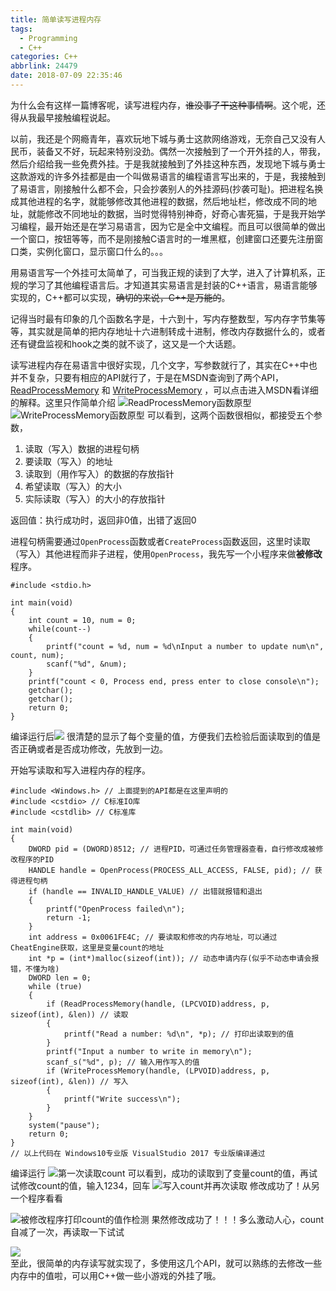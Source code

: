 ```yaml
---
title: 简单读写进程内存
tags:
  - Programming
  - C++
categories: C++
abbrlink: 24479
date: 2018-07-09 22:35:46
---
```

为什么会有这样一篇博客呢，读写进程内存，~~谁没事了干这种事情啊~~。这个呢，还得从我最早接触编程说起。

以前，我还是个网瘾青年，喜欢玩地下城与勇士这款网络游戏，无奈自己又没有人民币，装备又不好，玩起来特别没劲。偶然一次接触到了一个开外挂的人，带我，然后介绍给我一些免费外挂。于是我就接触到了外挂这种东西，发现地下城与勇士这款游戏的许多外挂都是由一个叫做易语言的编程语言写出来的，于是，我接触到了易语言，刚接触什么都不会，只会抄袭别人的外挂源码(抄袭可耻)。把进程名换成其他进程的名字，就能够修改其他进程的数据，然后地址栏，修改成不同的地址，就能修改不同地址的数据，当时觉得特别神奇，好奇心害死猫，于是我开始学习编程，最开始还是在学习易语言，因为它是全中文编程。而且可以很简单的做出一个窗口，按钮等等，而不是刚接触C语言时的一堆黑框，创建窗口还要先注册窗口类，实例化窗口，显示窗口什么的。。。

用易语言写一个外挂可太简单了，可当我正规的读到了大学，进入了计算机系，正规的学习了其他编程语言后。才知道其实易语言是封装的C++语言，易语言能够实现的，C++都可以实现，~~确切的来说，C++是万能的~~。

记得当时最有印象的几个函数名字是，十六到十，写内存整数型，写内存字节集等等，其实就是简单的把内存地址十六进制转成十进制，修改内存数据什么的，或者还有键盘监视和hook之类的就不谈了，这又是一个大话题。

读写进程内存在易语言中很好实现，几个文字，写参数就行了，其实在C++中也并不复杂，只要有相应的API就行了，于是在MSDN查询到了两个API，[ReadProcessMemory](https://msdn.microsoft.com/en-us/library/windows/desktop/ms680553(v=vs.85).aspx) 和 [WriteProcessMemory](https://msdn.microsoft.com/en-us/library/windows/desktop/ms681674(v=vs.85).aspx) ，可以点击进入MSDN看详细的解释。这里只作简单介绍
![ReadProcessMemory函数原型](/blog/pics/11850278-d413a93f0f9c3bf5.png)
![WriteProcessMemory函数原型](/blog/pics/11850278-044f92cc83d2e3c4.png)
可以看到，这两个函数很相似，都接受五个参数，
1. 读取（写入）数据的进程句柄
2. 要读取（写入）的地址
3. 读取到（用作写入）的数据的存放指针
4. 希望读取（写入）的大小
5. 实际读取（写入）的大小的存放指针

返回值：执行成功时，返回非0值，出错了返回0

进程句柄需要通过`OpenProcess`函数或者`CreateProcess`函数返回，这里时读取（写入）其他进程而非子进程，使用`OpenProcess`，我先写一个小程序来做**被修改**程序。
```
#include <stdio.h>

int main(void)
{
	int count = 10, num = 0;
	while(count--)
	{
		printf("count = %d, num = %d\nInput a number to update num\n", count, num);
		scanf("%d", &num);
	}
	printf("count < 0, Process end, press enter to close console\n");
	getchar();
	getchar();
	return 0;
}
```
编译运行后![](/blog/pics/11850278-c47dda9ad327a2b3.png)
很清楚的显示了每个变量的值，方便我们去检验后面读取到的值是否正确或者是否成功修改，先放到一边。

开始写读取和写入进程内存的程序。
```
#include <Windows.h> // 上面提到的API都是在这里声明的
#include <cstdio> // C标准IO库
#include <cstdlib> // C标准库

int main(void)
{
	DWORD pid = (DWORD)8512; // 进程PID，可通过任务管理器查看，自行修改成被修改程序的PID
	HANDLE handle = OpenProcess(PROCESS_ALL_ACCESS, FALSE, pid); // 获得进程句柄
	if (handle == INVALID_HANDLE_VALUE) // 出错就报错和退出
	{
		printf("OpenProcess failed\n");
		return -1;
	}
	int address = 0x0061FE4C; // 要读取和修改的内存地址，可以通过CheatEngine获取，这里是变量count的地址
	int *p = (int*)malloc(sizeof(int)); // 动态申请内存(似乎不动态申请会报错，不懂为啥)
	DWORD len = 0;
	while (true)
	{
		if (ReadProcessMemory(handle, (LPCVOID)address, p, sizeof(int), &len)) // 读取
		{
			printf("Read a number: %d\n", *p); // 打印出读取到的值
		}
		printf("Input a number to write in memory\n"); 
		scanf_s("%d", p); // 输入用作写入的值
		if (WriteProcessMemory(handle, (LPVOID)address, p, sizeof(int), &len)) // 写入
		{
			printf("Write success\n");
		}
	}
	system("pause");
	return 0;
}
// 以上代码在 Windows10专业版 VisualStudio 2017 专业版编译通过
```
编译运行
![第一次读取count](/blog/pics/11850278-8f3f06bda292be35.png)
可以看到，成功的读取到了变量count的值，再试试修改count的值，输入1234，回车
![写入count并再次读取](/blog/pics/11850278-8310f18a48843883.png)
修改成功了！从另一个程序看看

![被修改程序打印count的值作检测](/blog/pics/11850278-42202d68bc27ecdf.png)
果然修改成功了！！！多么激动人心，count 自减了一次，再读取一下试试

![](/blog/pics/11850278-d291aa0a94c9c739.png)
<br>至此，很简单的内存读写就实现了，多使用这几个API，就可以熟练的去修改一些内存中的值啦，可以用C++做一些小游戏的外挂了哦。